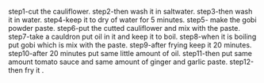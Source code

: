 step1-cut the cauliflower.
step2-then wash it in saltwater.
step3-then wash it in water.
step4-keep it to dry of water for 5 minutes.
step5- make the gobi powder paste.
step6-put the cutted cauliflower and mix with the paste.
step7-take a cauldron put oil in it and keep it to boil.
step8-when it is boiling put gobi which is mix with the paste.
step9-after frying keep it 20 minutes.
step10-after 20 minutes put same little amount of oil.
step11-then put same amount tomato sauce and same amount of ginger and garlic paste.
step12-then fry it .